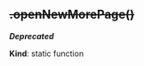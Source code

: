 <a name="module_miot/host/ui.openNewMorePage"></a>

## ~~.openNewMorePage()~~
***Deprecated***

**Kind**: static function  
